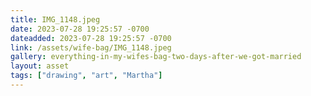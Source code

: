 ```yaml
---
title: IMG_1148.jpeg
date: 2023-07-28 19:25:57 -0700
dateadded: 2023-07-28 19:25:57 -0700
link: /assets/wife-bag/IMG_1148.jpeg
gallery: everything-in-my-wifes-bag-two-days-after-we-got-married
layout: asset
tags: ["drawing", "art", "Martha"]
--- 
```

